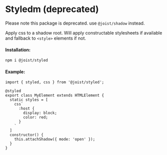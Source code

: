 # Styledm (deprecated)

Please note this package is deprecated. use `@joist/shadow` instead.

Apply css to a shadow root. Will apply constructable stylesheets if available and fallback to `<style>` elements if not.

#### Installation:

```BASH
npm i @joist/styled
```

#### Example:

```TS
import { styled, css } from '@joist/styled';

@styled
export class MyElement extends HTMLElement {
  static styles = [
    css`
      :host {
        display: block;
        color: red;
      }
    `
  ]
  constructor() {
    this.attachShadow({ mode: 'open' });
  }
}
```

